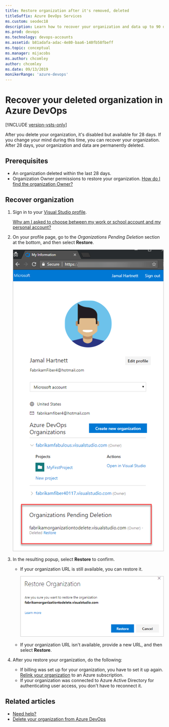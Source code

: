 ```yaml
---
title: Restore organization after it's removed, deleted
titleSuffix: Azure DevOps Services
ms.custom: seodec18
description: Learn how to recover your organization and data up to 90 days after being deleted, performed with organization Owner permissions.
ms.prod: devops
ms.technology: devops-accounts
ms.assetid: b81adafa-adac-4e80-baa6-140fb58fbeff
ms.topic: conceptual
ms.manager: mijacobs
ms.author: chcomley
author: chcomley
ms.date: 09/13/2019
monikerRange: 'azure-devops'
---
```


# Recover your deleted organization in Azure DevOps

[!INCLUDE [version-vsts-only](../../includes/version-vsts-only.md)]

After you delete your organization, it's disabled but available for 28 days. If you change your mind during this time, you can recover your organization. After 28 days, your organization and data are permanently deleted.

## Prerequisites

* An organization deleted within the last 28 days.
* Organization Owner permissions to restore your organization. [How do I find the organization Owner?](faq-delete-restore-organization.md#find-owner)

## Recover organization

1. Sign in to your [Visual Studio profile](https://app.vsaex.visualstudio.com/profile/view).

   [Why am I asked to choose between my work or school account and my personal account?](faq-delete-restore-organization.md#ChooseOrgAcctMSAcct)

2. On your profile page, go to the *Organizations Pending Deletion* section at the bottom, and then select **Restore**.

   ![Restore your deleted organization](media/shared/visual-studio-profile-page.png)

3. In the resulting popup, select **Restore** to confirm.

   * If your organization URL is still available, you can restore it.

      ![Confirm restoration of your organization](media/recover-your-organization/confirm-restore-organization.png)

   * If your organization URL isn't available, provide a new URL, and then select **Restore**.


4. After you restore your organization, do the following:

   * If billing was set up for your organization, you have to set it up again. [Relink your organization](../billing/set-up-billing-for-your-organization-vs.md) to an Azure subscription.
   * If your organization was connected to Azure Active Directory for authenticating user access, you don't have to reconnect it.

## Related articles

* [Need help?](faq-delete-restore-organization.md#get-support)
* [Delete your organization from Azure DevOps](delete-your-organization.md)
